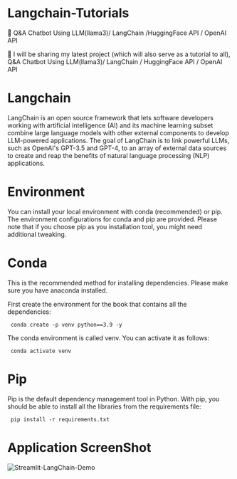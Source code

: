 # Langchain-Tutorials

🤖 Q&A Chatbot Using LLM(llama3)/ LangChain /HuggingFace API / OpenAI API

🚀 I will be sharing my latest project (which will also serve as a tutorial to all), Q&A Chatbot Using LLM(llama3)/ LangChain / HuggingFace API / OpenAI API

# Langchain

LangChain is an open source framework that lets software developers working with artificial intelligence (AI) and its machine learning subset combine large language models with other external components to develop LLM-powered applications. The goal of LangChain is to link powerful LLMs, such as OpenAI's GPT-3.5 and GPT-4, to an array of external data sources to create and reap the benefits of natural language processing (NLP) applications.

# Environment

You can install your local environment with conda (recommended) or pip. The environment configurations for conda and pip are provided. 
Please note that if you choose pip as you installation tool, you might need additional tweaking.

# Conda

This is the recommended method for installing dependencies. Please make sure you have anaconda installed.

First create the environment for the book that contains all the dependencies:

<code> conda create -p venv python==3.9 -y </code>

The conda environment is called venv. You can activate it as follows:

<code> conda activate venv </code>

# Pip

Pip is the default dependency management tool in Python. With pip, you should be able to install all the libraries from the requirements file:

<code> pip install -r requirements.txt </code>



# Application ScreenShot


![Streamlit-LangChain-Demo](https://github.com/bhupeshwar/Langchain-Tutorials/assets/39058138/83b2e351-46c6-4b69-8720-8b9051408ce8)
